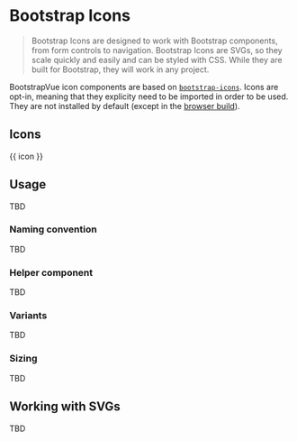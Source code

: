 # Bootstrap Icons

> Bootstrap Icons are designed to work with Bootstrap components, from form controls to navigation.
> Bootstrap Icons are SVGs, so they scale quickly and easily and can be styled with CSS. While they
> are built for Bootstrap, they will work in any project.

BootstrapVue icon components are based on [`bootstrap-icons`](https://icons.getbootstrap.com/). Icons
are opt-in, meaning that they explicity need to be imported in order to be used. They are not installed
by default (except in the [browser build](/docs#build-variants)).

## Icons

<!--
  TODO:
    - Include full component name?
-->

<div class="bd-example bv-icons-table notranslate">
  <b-form @submit.prevent>
   <b-form-group
     label="Search icons"
     label-cols-sm="6"
     label-cols-md="8"
     label-align-sm="right"
   >
     <b-form-input
       v-model="iconFilter"
       type="search"
       aria-controls="bv-icons-table"
     ></b-form-input>
   </b-form-group>
  </b-form>
  <b-row id="bv-icons-table" tag="ul" cols="3" cols-sm="4" cols-lg="6" class="list-unstyled mb-0">
    <b-col
      v-for="icon in filteredIcons"
      :key="icon"
      tag="li"
      class="mb-2 text-center"
    >
      <b-card bg-variant="light"><b-icon :icon="icon"></b-icon></b-card>
      <b-form-text class="mt-1">{{ icon }}</b-form-text>
    </b-col>
  </b-row>
</div>

## Usage

TBD

### Naming convention

TBD

### Helper component

TBD

### Variants

TBD

### Sizing

TBD

## Working with SVGs

TBD

